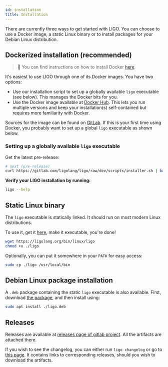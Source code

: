 ```yaml
---
id: installation
title: Installation
---
```


There are currently three ways to get started with LIGO. You can choose to use a Docker image, a static Linux binary or to install packages for your Debian Linux distribution.

## Dockerized installation (recommended)

> 🐳 You can find instructions on how to install Docker [here](https://docs.docker.com/install/).

It's easiest to use LIGO through one of its Docker images. You have two options:
* Use our installation script to set up a globally available `ligo`
executable (see below). This manages the Docker bits for you. 
* Use the Docker image available at [Docker Hub](https://hub.docker.com/r/ligolang/ligo).
This lets you run multiple versions and keep your installation(s) self-contained but requires more familiarity with Docker.

Sources for the image can be found on [GitLab](https://gitlab.com/ligolang/ligo/blob/master/docker/Dockerfile).
If this is your first time using Docker, you probably want to set up a global `ligo` executable as shown below.

### Setting up a globally available `ligo` executable

<!--
> You can install additional LIGO versions by replacing `next` with the desired version number
-->

Get the latest pre-release:

```zsh
# next (pre-release)
curl https://gitlab.com/ligolang/ligo/raw/dev/scripts/installer.sh | bash -s "next"
```
<!--
```
# e.g. 1.0.0 (stable)
curl https://gitlab.com/ligolang/ligo/raw/master/scripts/installer.sh | bash -s "1.0.0"
```
-->

**Verify your LIGO installation by running:**
```zsh
ligo --help
```

## Static Linux binary

The `ligo` executable is statically linked. It should run on most modern Linux distributions.

To use it, get it [here](https://ligolang.org/bin/linux/ligo), make it executable, you're done!

```zsh
wget https://ligolang.org/bin/linux/ligo
chmod +x ./ligo
```

Optionally, you can put it somewhere in your `PATH` for easy access:

```zsh
sudo cp ./ligo /usr/local/bin
```

## Debian Linux package installation

A `.deb` package containing the static `ligo` executable is also available.
First, download [the package](https://ligolang.org/deb/ligo.deb), and then install using: 

```zsh
sudo apt install ./ligo.deb
```

## Releases

Releases are available at [releases page of gitlab project](https://gitlab.com/ligolang/ligo/-/releases). All the artifacts are attached there.

If you wish to see the changelog, you can either run `ligo changelog` or go to [this page](./changelog.md). It contains links to corresponding releases, should you wish to download the artifacts.
